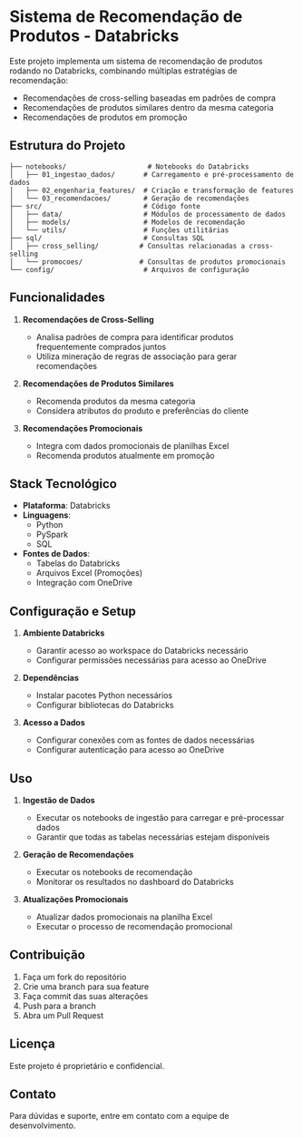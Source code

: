 # Sistema de Recomendação de Produtos - Databricks

Este projeto implementa um sistema de recomendação de produtos rodando no Databricks, combinando múltiplas estratégias de recomendação:
- Recomendações de cross-selling baseadas em padrões de compra
- Recomendações de produtos similares dentro da mesma categoria
- Recomendações de produtos em promoção

## Estrutura do Projeto

```
├── notebooks/                    # Notebooks do Databricks
│   ├── 01_ingestao_dados/       # Carregamento e pré-processamento de dados
│   ├── 02_engenharia_features/  # Criação e transformação de features
│   └── 03_recomendacoes/        # Geração de recomendações
├── src/                         # Código fonte
│   ├── data/                    # Módulos de processamento de dados
│   ├── models/                  # Modelos de recomendação
│   └── utils/                   # Funções utilitárias
├── sql/                         # Consultas SQL
│   ├── cross_selling/          # Consultas relacionadas a cross-selling
│   └── promocoes/              # Consultas de produtos promocionais
└── config/                      # Arquivos de configuração
```

## Funcionalidades

1. **Recomendações de Cross-Selling**
   - Analisa padrões de compra para identificar produtos frequentemente comprados juntos
   - Utiliza mineração de regras de associação para gerar recomendações

2. **Recomendações de Produtos Similares**
   - Recomenda produtos da mesma categoria
   - Considera atributos do produto e preferências do cliente

3. **Recomendações Promocionais**
   - Integra com dados promocionais de planilhas Excel
   - Recomenda produtos atualmente em promoção

## Stack Tecnológico

- **Plataforma**: Databricks
- **Linguagens**: 
  - Python
  - PySpark
  - SQL
- **Fontes de Dados**:
  - Tabelas do Databricks
  - Arquivos Excel (Promoções)
  - Integração com OneDrive

## Configuração e Setup

1. **Ambiente Databricks**
   - Garantir acesso ao workspace do Databricks necessário
   - Configurar permissões necessárias para acesso ao OneDrive

2. **Dependências**
   - Instalar pacotes Python necessários
   - Configurar bibliotecas do Databricks

3. **Acesso a Dados**
   - Configurar conexões com as fontes de dados necessárias
   - Configurar autenticação para acesso ao OneDrive

## Uso

1. **Ingestão de Dados**
   - Executar os notebooks de ingestão para carregar e pré-processar dados
   - Garantir que todas as tabelas necessárias estejam disponíveis

2. **Geração de Recomendações**
   - Executar os notebooks de recomendação
   - Monitorar os resultados no dashboard do Databricks

3. **Atualizações Promocionais**
   - Atualizar dados promocionais na planilha Excel
   - Executar o processo de recomendação promocional

## Contribuição

1. Faça um fork do repositório
2. Crie uma branch para sua feature
3. Faça commit das suas alterações
4. Push para a branch
5. Abra um Pull Request

## Licença

Este projeto é proprietário e confidencial.

## Contato

Para dúvidas e suporte, entre em contato com a equipe de desenvolvimento. 